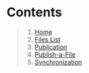 
# Contents
> 1. [Home](./_posts/home.md)
> 2. [Files List](./_posts/Files-List.md)
> 3. [Publication](./_posts/Publication.md)
> 4. [Publish-a-File](./_posts/Publish-a-File.md)
> 5. [Synchronization](./_posts/Synchronization.md)

